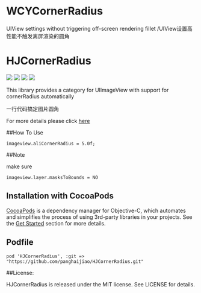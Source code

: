 # WCYCornerRadius
UIView settings without triggering off-screen rendering fillet /UIView设置高性能不触发离屏渲染的圆角
# HJCornerRadius

![](https://img.shields.io/badge/build-passing-brightgreen.svg)
![](https://img.shields.io/badge/pod-v0.4.1-blue.svg)
![](https://img.shields.io/badge/language-objc-5787e5.svg)
![](https://img.shields.io/badge/license-MIT-brightgreen.svg)  

This library provides a category for UIImageView with support for cornerRadius automatically

一行代码搞定图片圆角

For more details please click [here](http://www.olinone.com/?p=484)

##How To Use

```
imageview.aliCornerRadius = 5.0f;
```

##Note

make sure

```
imageview.layer.masksToBounds = NO
```

## Installation with CocoaPods

[CocoaPods](http://cocoapods.org/) is a dependency manager for Objective-C, which automates and simplifies the process of using 3rd-party libraries in your projects. See the [Get Started](http://cocoapods.org/#get_started) section for more details.

## Podfile

```
pod 'HJCornerRadius', :git => "https://github.com/panghaijiao/HJCornerRadius.git"
```


##License:  

HJCornerRadius is released under the MIT license. See LICENSE for details.
